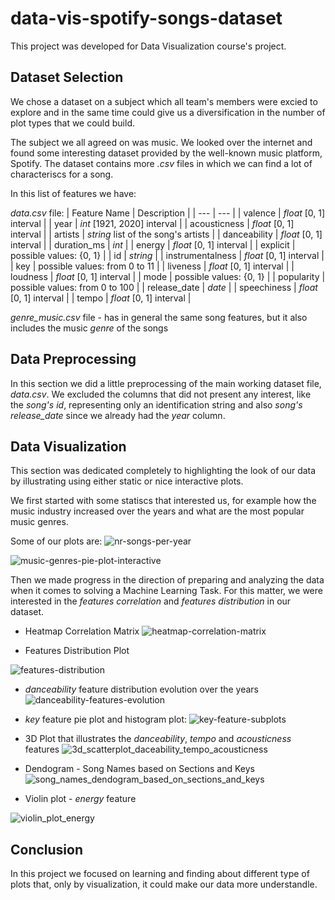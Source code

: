 # data-vis-spotify-songs-dataset

This project was developed for Data Visualization course's project.

## Dataset Selection
We chose a dataset on a subject which all team's members were excied to explore and in the same time could give us a diversification in the number of plot types that we could build.

The subject we all agreed on was music. We looked over the internet and found some interesting dataset provided by the well-known music platform, Spotify.
The dataset contains more *.csv* files in which we can find a lot of characteriscs for a song.

In this list of features we have:

*data.csv* file:
| Feature Name | Description |
| --- | --- |
| valence | *float* \[0, 1] interval |
| year | *int* \[1921, 2020] interval |
| acousticness | *float* \[0, 1] interval |
| artists | *string* list of the song's artists |
| danceability | *float* \[0, 1] interval |
| duration_ms | *int* |
| energy | *float* \[0, 1] interval |
| explicit | possible values: {0, 1} |
| id | *string* |
| instrumentalness | *float* \[0, 1] interval |
| key | possible values: from 0 to 11 |
| liveness | *float* \[0, 1] interval |
| loudness | *float* \[0, 1] interval |
| mode | possible values: {0, 1} |
| popularity | possible values: from 0 to 100 |
| release_date | *date* |
| speechiness | *float* \[0, 1] interval |
| tempo | *float* \[0, 1] interval |


*genre_music.csv* file - has in general the same song features, but it also includes the music *genre* of the songs 


## Data Preprocessing
In this section we did a little preprocessing of the main working dataset file, *data.csv*. We excluded the columns that did not present any interest, like the *song's id*, representing only an identification string and also *song's release_date* since we already had the *year* column.


## Data Visualization
This section was dedicated completely to highlighting the look of our data by illustrating using either static or nice interactive plots.

We first started with some statiscs that interested us, for example how the music industry increased over the years and what are the most popular music genres.

Some of our plots are:
![nr-songs-per-year](https://user-images.githubusercontent.com/48510687/168493691-b22c5a04-03cd-47ed-b417-9e2fd443e4fa.PNG)

![music-genres-pie-plot-interactive](https://user-images.githubusercontent.com/48510687/168493710-9a2ae0ed-33aa-4784-aaef-7397553ad7bc.png)

Then we made progress in the direction of preparing and analyzing the data when it comes to solving a Machine Learning Task. For this matter, we were interested in the *features correlation* and *features distribution* in our dataset.

* Heatmap Correlation Matrix
![heatmap-correlation-matrix](https://user-images.githubusercontent.com/48510687/168493806-ea5abc40-2748-41e4-82f7-6e5dcc3d1a7f.PNG)

* Features Distribution Plot

![features-distribution](https://user-images.githubusercontent.com/48510687/168493871-16b9e915-cb50-47c5-b2e0-fba24eb52365.PNG)

* *danceability* feature distribution evolution over the years
![danceability-features-evolution](https://user-images.githubusercontent.com/48510687/168493929-5e6a778b-5ce1-44b8-ac75-0f29b53675e5.PNG)

* *key* feature pie plot and histogram plot:
![key-feature-subplots](https://user-images.githubusercontent.com/48510687/168493991-9e27788a-4fc0-492f-87fa-265ff5494b6f.png)

* 3D Plot that illustrates the *danceability*, *tempo* and *acousticness* features
![3d_scatterplot_daceability_tempo_acousticness](https://user-images.githubusercontent.com/48510687/168494124-1dd8b105-77c2-4bfc-a0c8-89c59466038e.png)

* Dendogram - Song Names based on Sections and Keys
![song_names_dendogram_based_on_sections_and_keys](https://user-images.githubusercontent.com/48510687/168494192-42f6997c-a228-440d-b917-12fee67834f9.png)

* Violin plot - *energy* feature

![violin_plot_energy](https://user-images.githubusercontent.com/48510687/168494228-11210c36-0a87-4b13-ab60-e6814cc62fef.png)


## Conclusion
In this project we focused on learning and finding about different type of plots that, only by visualization, it could make our data more understandle.
